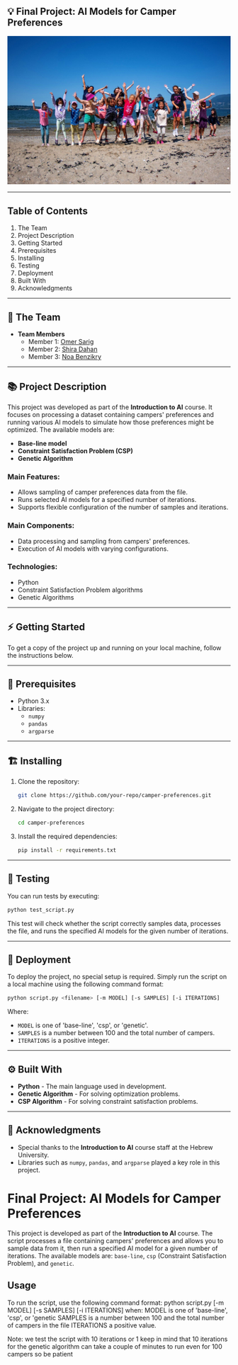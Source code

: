 ## 💡 **Final Project: AI Models for Camper Preferences**

![Project Cover Image](project_image.jpeg)


---


## Table of Contents
1. The Team
2. Project Description
3. Getting Started
4. Prerequisites
5. Installing
6. Testing
7. Deployment
8. Built With
9. Acknowledgments

---

## 👥 **The Team**

- **Team Members**  
  - Member 1: [Omer Sarig](omer.sarig@mail.huji.ac.il)
  - Member 2: [Shira Dahan](shira.dahan@mail.huji.ac.il)
  - Member 3: [Noa Benzikry](Noa.Benzikry@mail.huji.ac.il) 

---

## 📚 **Project Description**

This project was developed as part of the **Introduction to AI** course. It focuses on processing a dataset containing campers' preferences and running various AI models to simulate how those preferences might be optimized. The available models are:

- **Base-line model**  
- **Constraint Satisfaction Problem (CSP)**  
- **Genetic Algorithm**

### Main Features:
- Allows sampling of camper preferences data from the file.
- Runs selected AI models for a specified number of iterations.
- Supports flexible configuration of the number of samples and iterations.

### Main Components:
- Data processing and sampling from campers' preferences.
- Execution of AI models with varying configurations.

### Technologies:
- Python
- Constraint Satisfaction Problem algorithms
- Genetic Algorithms

---

## ⚡ **Getting Started**

To get a copy of the project up and running on your local machine, follow the instructions below.

---

## 🧱 **Prerequisites**

- Python 3.x
- Libraries: 
  - `numpy`
  - `pandas`
  - `argparse`

---

## 🏗️ **Installing**

1. Clone the repository:  
   ```bash
   git clone https://github.com/your-repo/camper-preferences.git
   ```
2. Navigate to the project directory:  
   ```bash
   cd camper-preferences
   ```
3. Install the required dependencies:  
   ```bash
   pip install -r requirements.txt
   ```

---

## 🧪 **Testing**

You can run tests by executing:

```bash
python test_script.py
```

This test will check whether the script correctly samples data, processes the file, and runs the specified AI models for the given number of iterations.

---

## 🚀 **Deployment**

To deploy the project, no special setup is required. Simply run the script on a local machine using the following command format:

```bash
python script.py <filename> [-m MODEL] [-s SAMPLES] [-i ITERATIONS]
```

Where:
- `MODEL` is one of 'base-line', 'csp', or 'genetic'.
- `SAMPLES` is a number between 100 and the total number of campers.
- `ITERATIONS` is a positive integer.

---

## ⚙️ **Built With**

- **Python** - The main language used in development.
- **Genetic Algorithm** - For solving optimization problems.
- **CSP Algorithm** - For solving constraint satisfaction problems.

---

## 🙏 **Acknowledgments**
- Special thanks to the **Introduction to AI** course staff at the Hebrew University.
- Libraries such as `numpy`, `pandas`, and `argparse` played a key role in this project.



# Final Project: AI Models for Camper Preferences

This project is developed as part of the **Introduction to AI** course.
The script processes a file containing campers' preferences and allows you to sample data from it,
then run a specified AI model for a given number of iterations.
The available models are: `base-line`, `csp` (Constraint Satisfaction Problem), and `genetic`.

## Usage

To run the script, use the following command format:
python script.py <filename> [-m MODEL] [-s SAMPLES] [-i ITERATIONS]
when:
MODEL is one of 'base-line', 'csp', or 'genetic
SAMPLES is a number between 100 and the total number of campers in the file
ITERATIONS a positive value.

Note: we test the script with 10 iterations or 1 keep in mind that 10 iterations for the genetic algorithm can
take a couple of minutes to run even for 100 campers so be patient



